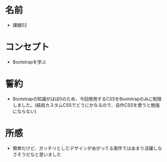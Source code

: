 # 名前
 - 課題02

# コンセプト
 - Bootstrapを学ぶ

# 誓約
 - Bootstrapの知識がほぼ0のため、今回使用するCSSをBootstrapのみに制限しました。(結局カスタムCSSでどうにかなるので、自作CSSを使うと勉強にならない)

# 所感
 - 簡単だけど、ガッチリとしたデザインがあがってる案件ではあまり活躍しなさそうだなと思いました